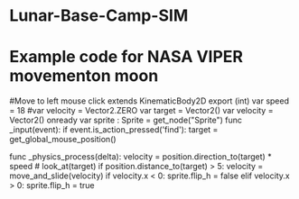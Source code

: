 # Lunar-Base-Camp-SIM
# Example code for NASA VIPER movementon moon
#Move to left mouse click
extends KinematicBody2D
export (int) var speed = 18
#var velocity = Vector2.ZERO
var target = Vector2()
var velocity = Vector2()
onready var sprite : Sprite = get_node("Sprite")
func _input(event):
	if event.is_action_pressed('find'):
		target = get_global_mouse_position()

func _physics_process(delta):
	velocity = position.direction_to(target) * speed
	# look_at(target)
	if position.distance_to(target) > 5:
		velocity = move_and_slide(velocity)
	if velocity.x < 0:
		sprite.flip_h = false
	elif velocity.x > 0:
		sprite.flip_h = true
